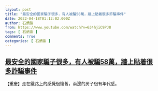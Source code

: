 ```yaml
---
layout: post
title: "最安全的國家騙子很多，有人被騙58萬，牆上貼着很多詐騙事件"
date: 2022-04-18T01:12:02.000Z
author: 石炳鋒
from: https://www.youtube.com/watch?v=634hjiC9PJU
tags: [ 石炳锋 ]
comments: True
categories: [ 石炳锋 ]
---
```

<!--1650244322000-->
[最安全的國家騙子很多，有人被騙58萬，牆上貼着很多詐騙事件](https://www.youtube.com/watch?v=634hjiC9PJU)
------

<div>
【重慶】走在鐵路上的感覺很懷舊，兩邊的房子很有年代感。
</div>
